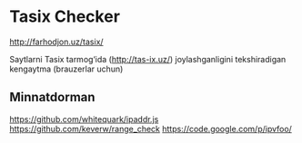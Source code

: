 Tasix Checker
=============

http://farhodjon.uz/tasix/

Saytlarni Tasix tarmog‘ida (http://tas-ix.uz/) joylashganligini tekshiradigan kengaytma (brauzerlar uchun)

## Minnatdorman

https://github.com/whitequark/ipaddr.js
https://github.com/keverw/range_check
https://code.google.com/p/ipvfoo/